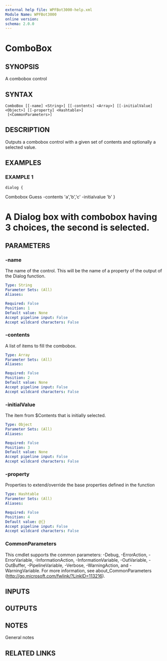 ```yaml
---
external help file: WPFBot3000-help.xml
Module Name: WPFBot3000
online version:
schema: 2.0.0
---
```


# ComboBox

## SYNOPSIS
A combobox control

## SYNTAX

```
ComboBox [[-name] <String>] [[-contents] <Array>] [[-initialValue] <Object>] [[-property] <Hashtable>]
 [<CommonParameters>]
```

## DESCRIPTION
Outputs a combobox control with a given set of contents and optionally a selected value.

## EXAMPLES

### EXAMPLE 1
```
dialog {
```

Combobox Guess -contents 'a','b','c' -initialvalue 'b'
}
# A Dialog box with combobox having 3 choices, the second is selected.

## PARAMETERS

### -name
The name of the control. 
This will be the name of a property of the output of the Dialog function.

```yaml
Type: String
Parameter Sets: (All)
Aliases:

Required: False
Position: 1
Default value: None
Accept pipeline input: False
Accept wildcard characters: False
```

### -contents
A list of items to fill the combobox.

```yaml
Type: Array
Parameter Sets: (All)
Aliases:

Required: False
Position: 2
Default value: None
Accept pipeline input: False
Accept wildcard characters: False
```

### -initialValue
The item from $Contents that is initially selected.

```yaml
Type: Object
Parameter Sets: (All)
Aliases:

Required: False
Position: 3
Default value: None
Accept pipeline input: False
Accept wildcard characters: False
```

### -property
Properties to extend/override the base properties defined in the function

```yaml
Type: Hashtable
Parameter Sets: (All)
Aliases:

Required: False
Position: 4
Default value: @{}
Accept pipeline input: False
Accept wildcard characters: False
```

### CommonParameters
This cmdlet supports the common parameters: -Debug, -ErrorAction, -ErrorVariable, -InformationAction, -InformationVariable, -OutVariable, -OutBuffer, -PipelineVariable, -Verbose, -WarningAction, and -WarningVariable.
For more information, see about_CommonParameters (http://go.microsoft.com/fwlink/?LinkID=113216).

## INPUTS

## OUTPUTS

## NOTES
General notes

## RELATED LINKS
